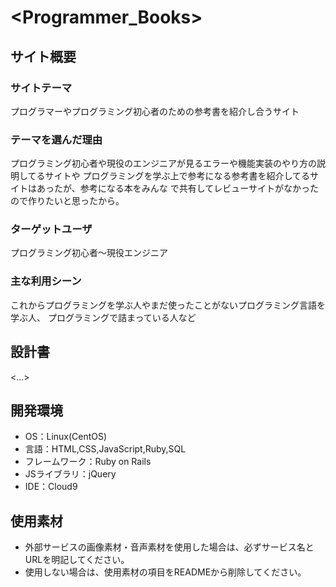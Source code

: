 # <Programmer_Books>

## サイト概要
### サイトテーマ
 プログラマーやプログラミング初心者のための参考書を紹介し合うサイト

### テーマを選んだ理由
 プログラミング初心者や現役のエンジニアが見るエラーや機能実装のやり方の説明してるサイトや
プログラミングを学ぶ上で参考になる参考書を紹介してるサイトはあったが、参考になる本をみんな
で共有してレビューサイトがなかったので作りたいと思ったから。

### ターゲットユーザ
 プログラミング初心者〜現役エンジニア

### 主な利用シーン
 これからプログラミングを学ぶ人やまだ使ったことがないプログラミング言語を学ぶ人、
プログラミングで詰まっている人など

## 設計書
<...>

## 開発環境
- OS：Linux(CentOS)
- 言語：HTML,CSS,JavaScript,Ruby,SQL
- フレームワーク：Ruby on Rails
- JSライブラリ：jQuery
- IDE：Cloud9

## 使用素材
- 外部サービスの画像素材・音声素材を使用した場合は、必ずサービス名とURLを明記してください。
- 使用しない場合は、使用素材の項目をREADMEから削除してください。